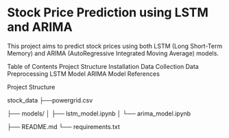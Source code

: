 Stock Price Prediction using LSTM and ARIMA
==========================
This project aims to predict stock prices using both LSTM (Long Short-Term Memory) and ARIMA (AutoRegressive Integrated Moving Average) models.

Table of Contents
    Project Structure
    Installation
    Data Collection
    Data Preprocessing
    LSTM Model
    ARIMA Model
    References

Project Structure

stock_data
├──powergrid.csv


├── models/
│   ├── lstm_model.ipynb
│   └── arima_model.ipynb

├── README.md
└── requirements.txt
